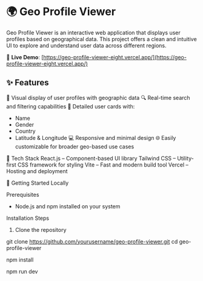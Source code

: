 # 🌍 Geo Profile Viewer

Geo Profile Viewer is an interactive web application that displays user profiles based on geographical data.
This project offers a clean and intuitive UI to explore and understand user data across different regions.

🔗 **Live Demo**: [https://geo-profile-viewer-eight.vercel.app/](https://geo-profile-viewer-eight.vercel.app/)

## ✨ Features

📍 Visual display of user profiles with geographic data
🔍 Real-time search and filtering capabilities
👤 Detailed user cards with:
  - Name
  - Gender
  - Country
  - Latitude & Longitude
💻 Responsive and minimal design
🌐 Easily customizable for broader geo-based use cases

🧰 Tech Stack
React.js – Component-based UI library
Tailwind CSS – Utility-first CSS framework for styling
Vite – Fast and modern build tool
Vercel – Hosting and deployment



🚀 Getting Started Locally

Prerequisites

- Node.js and npm installed on your system

Installation Steps
1. Clone the repository

git clone https://github.com/yourusername/geo-profile-viewer.git
cd geo-profile-viewer

npm install

npm run dev



